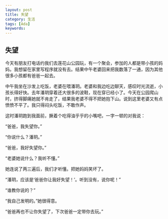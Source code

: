 ```yaml
---
layout: post
title: 失望
category: 生活
tags: [Ada]
keywords:
---
```


## 失望

今天有朋友打电话约我们去莲花山公园玩，有一个聚会，参加的人都是带小孩的妈妈。我想留在家里写程序就没有去。结果中午老婆回来把我数落了一通，因为其他很多小孩都有爸爸一起去。 

中午我坐在沙发上吃饭，老婆在喂潘玥。老婆和我边吃边聊天，感叹时光流逝，小孩长得好快。去年潘玥穿着还大很多的波鞋，现在穿已经小了。今天在公园爬山时，挤得脚痛她就不肯走了，结果我老婆不得不把她抱下山。说到这里老婆又有点愤愤不平了。我只得闷头吃饭，不敢作声。 

这时潘玥跑到我面前，撅着个吃得油乎乎的小嘴吧，一字一顿的对我说： 

“爸爸，我失望你。” 

“你说什么？潘玥。” 

“爸爸，我好失望你。” 

“老婆她说什么？我听不懂。” 

她连说了两三遍后，我们才听懂。把她妈妈笑坏了。 

“潘玥，应该是‘爸爸你让我好失望！’。听到没有，说你呢！” 

“谁教你说的？” 

“我自己发明的。”她很得意。 

“爸爸再也不让你失望了，下次爸爸一定带你去玩。”

